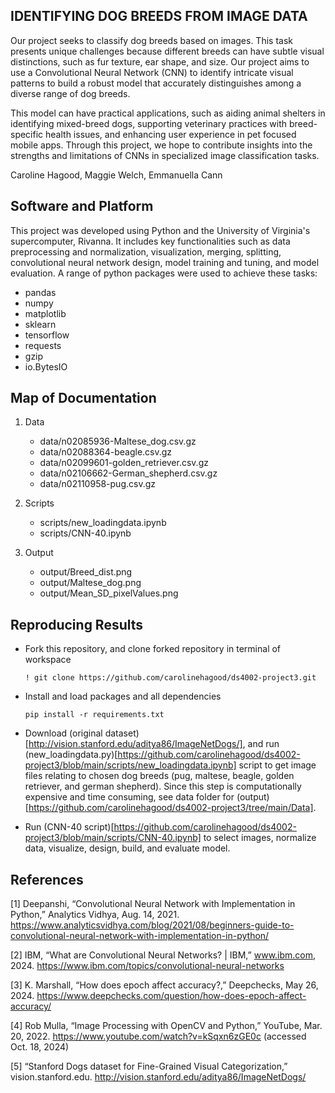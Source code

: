 ## IDENTIFYING DOG BREEDS FROM IMAGE DATA

Our project seeks to classify dog breeds based on images. This task presents unique challenges because different breeds can have subtle visual distinctions, such as fur texture, ear shape, and size. Our project aims to use a Convolutional Neural Network (CNN) to identify intricate visual patterns to build a robust model that accurately distinguishes among a diverse range of dog breeds. 

This model can have practical applications, such as aiding animal shelters in identifying mixed-breed dogs, supporting veterinary practices with breed-specific health issues, and enhancing user experience in pet focused mobile apps. Through this project, we hope to contribute insights into the strengths and limitations of CNNs in specialized image classification tasks. 




Caroline Hagood, Maggie Welch, Emmanuella Cann


## Software and Platform

This project was developed using Python and the University of Virginia's supercomputer, Rivanna. It includes key functionalities such as data preprocessing and normalization, visualization, merging, splitting, convolutional neural network design, model training and tuning, and model evaluation. A range of python packages were used to achieve these tasks:
   - pandas
   - numpy
   - matplotlib
   - sklearn
   - tensorflow
   - requests
   - gzip
   - io.BytesIO


## Map of Documentation

1. Data
   - data/n02085936-Maltese_dog.csv.gz
   - data/n02088364-beagle.csv.gz
   - data/n02099601-golden_retriever.csv.gz
   - data/n02106662-German_shepherd.csv.gz
   - data/n02110958-pug.csv.gz
   
2. Scripts
   - scripts/new_loadingdata.ipynb
   - scripts/CNN-40.ipynb
   
3. Output
      - output/Breed_dist.png
      - output/Maltese_dog.png
      - output/Mean_SD_pixelValues.png
   


## Reproducing Results

- Fork this repository, and clone forked repository in terminal of workspace

  ```! git clone https://github.com/carolinehagood/ds4002-project3.git```

- Install and load packages and all dependencies

  ```pip install -r requirements.txt ```
  
- Download (original dataset)[http://vision.stanford.edu/aditya86/ImageNetDogs/], and run (new_loadingdata.py)[https://github.com/carolinehagood/ds4002-project3/blob/main/scripts/new_loadingdata.ipynb] script to get image files relating to chosen dog breeds (pug, maltese, beagle, golden retriever, and german shepherd). Since this step is computationally expensive and time consuming, see data folder for (output) [https://github.com/carolinehagood/ds4002-project3/tree/main/Data]. 

- Run (CNN-40 script)[https://github.com/carolinehagood/ds4002-project3/blob/main/scripts/CNN-40.ipynb] to select images, normalize data, visualize, design, build, and evaluate model. 





## References

[1] Deepanshi, “Convolutional Neural Network with Implementation in Python,” Analytics Vidhya, Aug. 14, 2021. https://www.analyticsvidhya.com/blog/2021/08/beginners-guide-to-convolutional-neural-network-with-implementation-in-python/

‌[2] IBM, “What are Convolutional Neural Networks? | IBM,” www.ibm.com, 2024. https://www.ibm.com/topics/convolutional-neural-networks

[3] K. Marshall, “How does epoch affect accuracy?,” Deepchecks, May 26, 2024. https://www.deepchecks.com/question/how-does-epoch-affect-accuracy/

‌[4] Rob Mulla, “Image Processing with OpenCV and Python,” YouTube, Mar. 20, 2022. https://www.youtube.com/watch?v=kSqxn6zGE0c (accessed Oct. 18, 2024)

‌[5] “Stanford Dogs dataset for Fine-Grained Visual Categorization,” vision.stanford.edu. http://vision.stanford.edu/aditya86/ImageNetDogs/



‌
